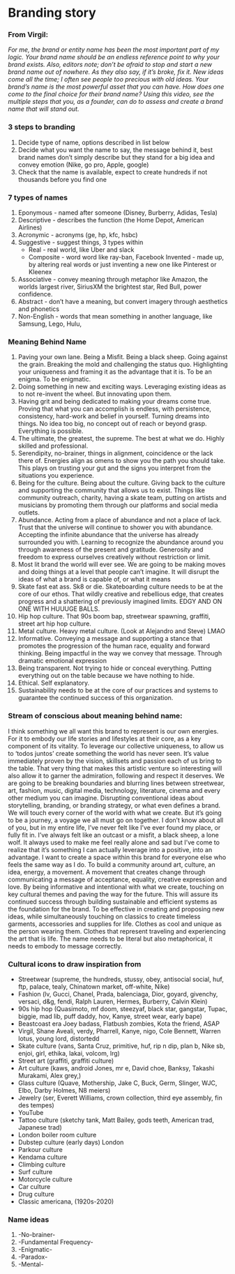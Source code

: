 # Branding story 
### From Virgil: 
_For me, the brand or entity name has been the most important part of my logic. Your brand name should be an endless reference point to why your brand exists. Also, editors note; don’t be afraid to stop and start a new brand name out of nowhere. As they also say, if it’s broke, fix it. New ideas come all the time; I often see people too precious with old ideas. Your brand’s name is the most powerful asset that you can have. How does one come to the final choice for their brand name? Using this video, see the multiple steps that you, as a founder, can do to assess and create a brand name that will stand out._


### 3 steps to branding 
1. Decide type of name, options described in list below
2. Decide what you want the name to say, the message behind it, best brand names don’t simply describe but they stand for a big idea and convey emotion (Nike, go pro, Apple, google)
3. Check that the name is available, expect to create hundreds if not thousands before you find one 


### 7 types of names 
1. Eponymous - named after someone (Disney, Burberry, Adidas, Tesla)
2. Descriptive - describes the function (the Home Depot, American Airlines)
3. Acronymic - acronyms (ge, hp, kfc, hsbc)
4. Suggestive - suggest things, 3 types within 
	* Real - real world, like Uber and slack
	* Composite - word word like ray-ban, Facebook 
	Invented - made up, by altering real words or just inventing a new one like Pinterest or Kleenex 
5.  Associative - convey meaning through metaphor like Amazon, the worlds largest river, SiriusXM the brightest star, Red Bull, power confidence.
6. Abstract - don’t have a meaning, but convert imagery through aesthetics and phonetics
7. Non-English - words that mean something in another language, like Samsung, Lego, Hulu, 


### Meaning Behind Name
1. Paving your own lane. Being a Misfit.  Being a black sheep. Going against the grain. Breaking the mold and challenging the status quo. Highlighting your uniqueness and framing it as the advantage that it is. To be an enigma. To be enigmatic.
2. Doing something in new and exciting ways. Leveraging existing ideas as to not re-invent the wheel. But innovating upon them. 
3. Having grit and being dedicated to making your dreams come true. Proving that what you can accomplish is endless, with persistence, consistency, hard-work and belief in yourself. Turning dreams into things. No idea too big, no concept out of reach or beyond grasp. Everything is possible.
4. The ultimate, the greatest, the supreme. The best at what we do. Highly skilled and professional. 
5. Serendipity, no-brainer, things in alignment, coincidence or the lack there of.  Energies align as omens to show you the path you should take. This plays on trusting your gut and the signs you interpret from the situations you experience.
6. Being for the culture. Being about the culture. Giving back to the culture and supporting the community that allows us to exist. Things like community outreach, charity, having a skate team, putting on artists and musicians by promoting them through our platforms and social media outlets.
7. Abundance. Acting from a place of abundance and not a place of lack. Trust that the universe will continue to shower you with abundance. Accepting the infinite abundance that the universe has already surrounded you with. Learning to recognize the abundance around you through awareness of the present and gratitude. Generosity and freedom to express ourselves creatively without restriction or limit. 
8. Most lit brand the world will ever see. We are going to be making moves and doing things at a level that people can’t imagine. It will disrupt the ideas of what a brand is capable of, or what it means
9. Skate fast eat ass. Sk8 or die. Skateboarding culture needs to be at the core of our ethos. That wildly creative and rebellious edge, that creates progress and a shattering of previously imagined limits. EDGY AND ON ONE WITH HUUUGE BALLS.
10. Hip hop culture. That 90s boom bap, streetwear spawning, graffiti, street art hip hop culture.
11. Metal culture. Heavy metal culture. (Look at Alejandro and Steve) LMAO
12. Informative. Conveying a message and supporting a stance that promotes the progression of the human race, equality and forward thinking. Being impactful in the way we convey that message. Through dramatic emotional expression
13. Being transparent. Not trying to hide or conceal everything. Putting everything out on the table because we have nothing to hide.
14. Ethical. Self explanatory.
15. Sustainability needs to be at the core of our practices and systems to guarantee the continued success of this organization.


### Stream of conscious about meaning behind name: 
I think something we all want this brand to represent is our own energies. For it to embody our life stories and lifestyles at their core, as a key component of its vitality. To leverage our collective uniqueness, to allow us to ‘todos juntos’ create something the world has never seen. It’s value immediately proven by the vision, skillsets and passion each of us bring to the table. That very thing that makes this artistic venture so interesting will also allow it to garner the admiration, following and respect it deserves. We are going to be breaking boundaries and blurring lines between streetwear, art, fashion, music, digital media, technology, literature, cinema and every other medium you can imagine. Disrupting conventional ideas about storytelling, branding, or branding strategy, or what even defines a brand. We will touch every corner of the world with what we create. But it’s going to be a journey, a voyage we all must go on together. I don’t know about all of you, but in my entire life, I’ve never felt like I’ve ever found my place, or fully fit in. I’ve always felt like an outcast or a misfit, a black sheep, a lone wolf. It always used to make me feel really alone and sad but I’ve come to realize that it’s something I can actually leverage into a positive, into an advantage. I want to create a space within this brand for everyone else who feels the same way as I do. To build a community around art, culture, an idea, energy, a movement. A movement that creates change through communicating a message of acceptance, equality, creative expression and love. By being informative and intentional with what we create, touching on key cultural themes and paving the way for the future. This will assure its continued success through building sustainable and efficient systems as the foundation for the brand. To be effective in creating and proposing new ideas, while simultaneously touching on classics to create timeless garments, accessories and supplies for life. Clothes as cool and unique as the person wearing them. Clothes that represent traveling and experiencing the art that is life. The name needs to be literal but also metaphorical, it needs to embody to message correctly. 


### Cultural icons to draw inspiration from
* Streetwear (supreme, the hundreds, stussy, obey, antisocial social, huf, ftp, palace, tealy, Chinatown market, off-white, Nike)
* Fashion (lv, Gucci, Chanel, Prada, balenciaga, Dior, goyard, givenchy, versaci, d&g, fendi, Ralph Lauren, Hermes, Burberry, Calvin Klein)
* 90s hip hop (Quasimoto, mf doom, steezyaf, black star, gangstar, Tupac, biggie, mad lib, puff daddy, hov, Kanye, street wear, early bape)
* Beastcoast era Joey badass, Flatbush zombies, Kota the friend, ASAP
* Virgil, Shane Aveali, verdy, Pharrell, Kanye, nigo, Cole Bennett, Warren lotus, young lord, distortedd 
* Skate culture (vans, Santa Cruz, primitive, huf, rip n dip, plan b, Nike sb, enjoi, girl, ethika, lakai, volcom, lrg)
* Street art (graffiti, graffiti culture)
* Art culture (kaws, android Jones, mr e, David choe, Banksy, Takashi Murakami, Alex grey,)
* Glass culture (Quave, Mothership, Jake C, Buck, Germ, Slinger, WJC, Elbo, Darby Holmes, N8 meiers)
* Jewelry (ser, Everett Williams, crown collection, third eye assembly, fin des tempes)
* YouTube
* Tattoo culture (sketchy tank, Matt Bailey, gods teeth, American trad, Japanese trad)
* London boiler room culture
* Dubstep culture (early days) London
* Parkour culture
* Kendama culture
* Climbing culture
* Surf culture
* Motorcycle culture
* Car culture
* Drug culture
* Classic americana, (1920s-2020)


### Name ideas
1. -No-brainer-
2. -Fundamental Frequency-
3. -Enigmatic-
4. -Paradox-
5. -Mental-